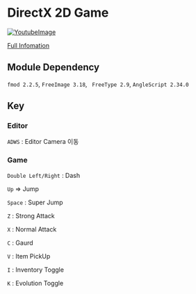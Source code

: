 # DirectX 2D Game

[![YoutubeImage](https://img.youtube.com/vi/omqANu8ADOw/0.jpg)](https://youtu.be/omqANu8ADOw)

[Full Infomation](https://mona04.github.io/posts/portfolio/DirectX-2D/)


## Module Dependency

```fmod 2.2.5```, ```FreeImage 3.18```,  ``` FreeType 2.9```,  ```AngleScript 2.34.0```

## Key

### Editor

```ADWS``` : Editor Camera 이동

### Game

```Double Left/Right``` : Dash

```Up``` => Jump

```Space``` : Super Jump

```Z``` : Strong Attack

```X``` : Normal Attack

```C``` : Gaurd

```V``` : Item PickUp

```I``` : Inventory Toggle

```K``` : Evolution Toggle
